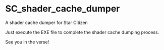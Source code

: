 # SC_shader_cache_dumper
A shader cache dumper for Star Citizen

Just execute the EXE file to complete the shader cache dumping process.

See you in the verse!
